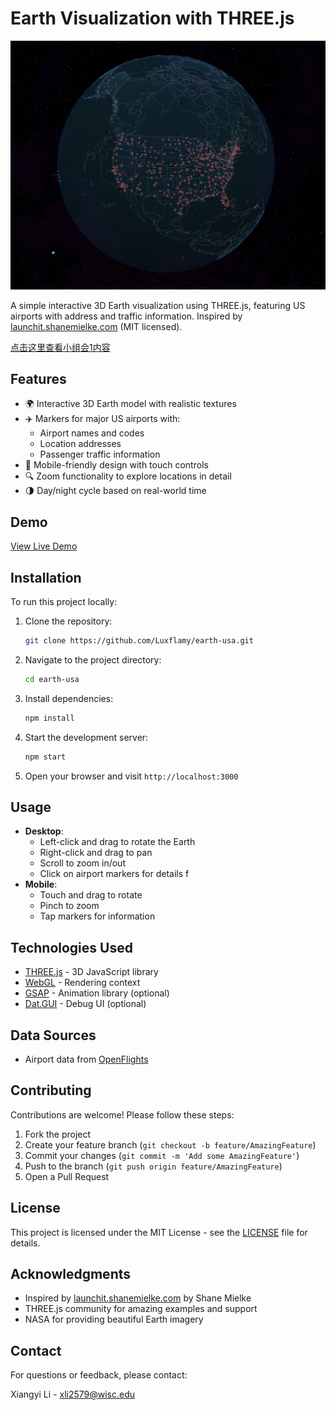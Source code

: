 # Earth Visualization with THREE.js

![Earth Visualization](example.png)

A simple interactive 3D Earth visualization using THREE.js, featuring US airports with address and traffic information. Inspired by [launchit.shanemielke.com](https://launchit.shanemielke.com) (MIT licensed).

[点击这里查看小组会1内容](小组会1.md)

## Features

- 🌍 Interactive 3D Earth model with realistic textures
- ✈️ Markers for major US airports with:
  - Airport names and codes
  - Location addresses
  - Passenger traffic information
- 📱 Mobile-friendly design with touch controls
- 🔍 Zoom functionality to explore locations in detail
- 🌗 Day/night cycle based on real-world time

## Demo

[View Live Demo](https://luxflamy.com)

## Installation

To run this project locally:

1. Clone the repository:
   ```bash
   git clone https://github.com/Luxflamy/earth-usa.git
   ```
2. Navigate to the project directory:
   ```bash
   cd earth-usa
   ```
3. Install dependencies:
   ```bash
   npm install
   ```
4. Start the development server:
   ```bash
   npm start
   ```
5. Open your browser and visit `http://localhost:3000`

<!-- TODO npm start does not exist-->

## Usage

- **Desktop**: 
  - Left-click and drag to rotate the Earth
  - Right-click and drag to pan
  - Scroll to zoom in/out
  - Click on airport markers for details
f
- **Mobile**:
  - Touch and drag to rotate
  - Pinch to zoom
  - Tap markers for information

## Technologies Used

- [THREE.js](https://threejs.org/) - 3D JavaScript library
- [WebGL](https://get.webgl.org/) - Rendering context
- [GSAP](https://greensock.com/gsap/) - Animation library (optional)
- [Dat.GUI](https://github.com/dataarts/dat.gui) - Debug UI (optional)

## Data Sources

- Airport data from [OpenFlights](https://openflights.org/data.html)

## Contributing

Contributions are welcome! Please follow these steps:

1. Fork the project
2. Create your feature branch (`git checkout -b feature/AmazingFeature`)
3. Commit your changes (`git commit -m 'Add some AmazingFeature'`)
4. Push to the branch (`git push origin feature/AmazingFeature`)
5. Open a Pull Request

## License

This project is licensed under the MIT License - see the [LICENSE](LICENSE) file for details.

## Acknowledgments

- Inspired by [launchit.shanemielke.com](https://launchit.shanemielke.com) by Shane Mielke
- THREE.js community for amazing examples and support
- NASA for providing beautiful Earth imagery

## Contact

For questions or feedback, please contact:

Xiangyi Li - [xli2579@wisc.edu](xli2579@wisc.edu)
